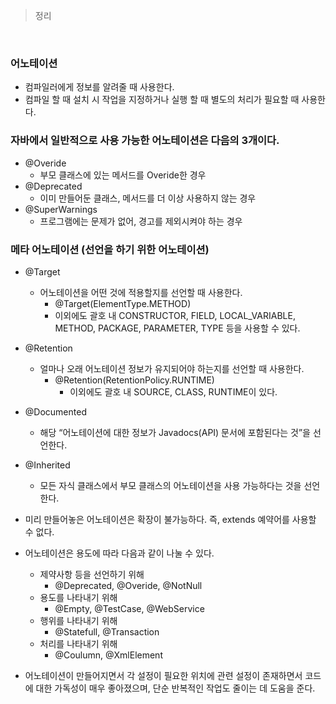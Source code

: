 > 정리

<br>

### 어노테이션

- 컴파일러에게 정보를 알려줄 때 사용한다.
- 컴파일 할 때 설치 시 작업을 지정하거나 실행 할 때 별도의 처리가 필요할 때 사용한다.

### 자바에서 일반적으로 사용 가능한 어노테이션은 다음의 3개이다.

- @Overide
    - 부모 클래스에 있는 메서드를 Overide한 경우
- @Deprecated
    - 이미 만들어둔 클래스, 메서드를 더 이상 사용하지 않는  경우
- @SuperWarnings
    - 프로그램에는 문제가 없어, 경고를 제외시켜야 하는 경우
    

### 메타 어노테이션 (선언을 하기 위한 어노테이션)

- @Target
    - 어노테이션을 어떤 것에 적용할지를 선언할 때 사용한다.
        - @Target(ElementType.METHOD)
        - 이외에도 괄호 내 CONSTRUCTOR, FIELD, LOCAL_VARIABLE, METHOD, PACKAGE, PARAMETER, TYPE 등을 사용할 수 있다.
- @Retention
    - 얼마나 오래 어노테이션 정보가 유지되어야 하는지를 선언할 때 사용한다.
        - @Retention(RetentionPolicy.RUNTIME)
            - 이외에도 괄호 내 SOURCE, CLASS, RUNTIME이 있다.
- @Documented
    - 해당 “어노테이션에 대한 정보가 Javadocs(API) 문서에 포함된다는 것”을 선언한다.
- @Inherited
    - 모든 자식 클래스에서 부모 클래스의 어노테이션을 사용 가능하다는 것을 선언한다.

- 미리 만들어놓은 어노테이션은 확장이 불가능하다. 즉, extends 예약어를 사용할 수 없다.
- 어노테이션은 용도에 따라 다음과 같이 나눌 수 있다.
    - 제약사항 등을 선언하기 위해
        - @Deprecated, @Overide, @NotNull
    - 용도를 나타내기 위해
        - @Empty, @TestCase, @WebService
    - 행위를 나타내기 위해
        - @Statefull, @Transaction
    - 처리를 나타내기 위해
        - @Coulumn, @XmlElement
- 어노테이션이 만들어지면서 각 설정이 필요한 위치에 관련 설정이 존재하면서 
코드에 대한 가독성이 매우 좋아졌으며, 단순 반복적인 작업도 줄이는 데 도움을 준다.
